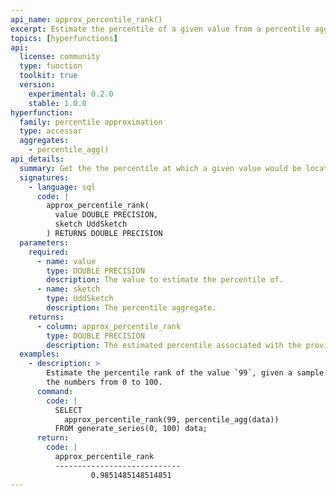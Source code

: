 ```yaml
---
api_name: approx_percentile_rank()
excerpt: Estimate the percentile of a given value from a percentile aggregate
topics: [hyperfunctions]
api:
  license: community
  type: function
  toolkit: true
  version:
    experimental: 0.2.0
    stable: 1.0.0
hyperfunction:
  family: percentile approximation
  type: accessor
  aggregates:
    - percentile_agg()
api_details:
  summary: Get the the percentile at which a given value would be located.
  signatures:
    - language: sql
      code: |
        approx_percentile_rank(
          value DOUBLE PRECISION,
          sketch UddSketch
        ) RETURNS DOUBLE PRECISION
  parameters:
    required:
      - name: value
        type: DOUBLE PRECISION
        description: The value to estimate the percentile of.
      - name: sketch
        type: UddSketch
        description: The percentile aggregate.
    returns:
      - column: approx_percentile_rank
        type: DOUBLE PRECISION
        description: The estimated percentile associated with the provided value.
  examples:
    - description: >
        Estimate the percentile rank of the value `99`, given a sample containing
        the numbers from 0 to 100.
      command:
        code: |
          SELECT
            approx_percentile_rank(99, percentile_agg(data))
          FROM generate_series(0, 100) data;
      return:
        code: |
          approx_percentile_rank
          ----------------------------
                  0.9851485148514851
---
```


